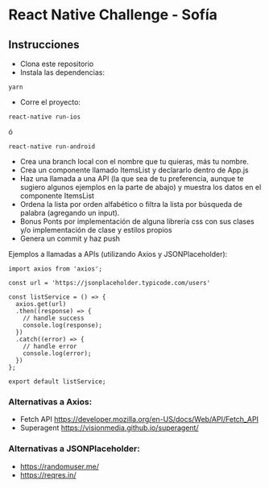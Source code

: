 # React Native Challenge - Sofía

## Instrucciones
  - Clona este repositorio
  - Instala las dependencias:
```
yarn
```
  - Corre el proyecto:
```
react-native run-ios
```
ó
```
react-native run-android
```
  - Crea una branch local con el nombre que tu quieras, más tu nombre.
  - Crea un componente llamado ItemsList y declararlo dentro de App.js
  - Haz una llamada a una API (la que sea de tu preferencia, aunque te sugiero algunos ejemplos en la parte de abajo) y muestra los datos en el componente ItemsList
  - Ordena la lista por orden alfabético o filtra la lista por búsqueda de palabra (agregando un input).
  - Bonus Ponts por implementación de alguna librería css con sus clases y/o implementación de clase y estilos propios
  - Genera un commit y haz push

Ejemplos a llamadas a APIs (utilizando Axios y JSONPlaceholder):
```
import axios from 'axios';

const url = 'https://jsonplaceholder.typicode.com/users'

const listService = () => {
  axios.get(url)
  .then((response) => {
    // handle success
    console.log(response);
  })
  .catch((error) => {
    // handle error
    console.log(error);
  })
};

export default listService;
```

### Alternativas a Axios:

  - Fetch API https://developer.mozilla.org/en-US/docs/Web/API/Fetch_API
  - Superagent https://visionmedia.github.io/superagent/

### Alternativas a JSONPlaceholder:

  - https://randomuser.me/
  - https://reqres.in/